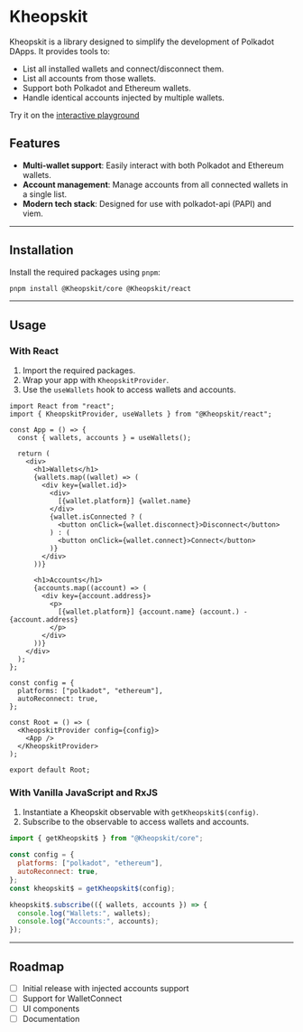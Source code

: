 # Kheopskit

Kheopskit is a library designed to simplify the development of Polkadot DApps. It provides tools to:

- List all installed wallets and connect/disconnect them.
- List all accounts from those wallets.
- Support both Polkadot and Ethereum wallets.
- Handle identical accounts injected by multiple wallets.

Try it on the [interactive playground](https://Kheopskit-alpha.pages.dev/)

## Features

- **Multi-wallet support**: Easily interact with both Polkadot and Ethereum wallets.
- **Account management**: Manage accounts from all connected wallets in a single list.
- **Modern tech stack**: Designed for use with polkadot-api (PAPI) and viem.

---

## Installation

Install the required packages using `pnpm`:

```bash
pnpm install @Kheopskit/core @Kheopskit/react
```

---

## Usage

### With React

1. Import the required packages.
2. Wrap your app with `KheopskitProvider`.
3. Use the `useWallets` hook to access wallets and accounts.

```tsx
import React from "react";
import { KheopskitProvider, useWallets } from "@Kheopskit/react";

const App = () => {
  const { wallets, accounts } = useWallets();

  return (
    <div>
      <h1>Wallets</h1>
      {wallets.map((wallet) => (
        <div key={wallet.id}>
          <div>
            [{wallet.platform}] {wallet.name}
          </div>
          {wallet.isConnected ? (
            <button onClick={wallet.disconnect}>Disconnect</button>
          ) : (
            <button onClick={wallet.connect}>Connect</button>
          )}
        </div>
      ))}

      <h1>Accounts</h1>
      {accounts.map((account) => (
        <div key={account.address}>
          <p>
            [{wallet.platform}] {account.name} (account.) - {account.address}
          </p>
        </div>
      ))}
    </div>
  );
};

const config = {
  platforms: ["polkadot", "ethereum"],
  autoReconnect: true,
};

const Root = () => (
  <KheopskitProvider config={config}>
    <App />
  </KheopskitProvider>
);

export default Root;
```

### With Vanilla JavaScript and RxJS

1. Instantiate a Kheopskit observable with `getKheopskit$(config)`.
2. Subscribe to the observable to access wallets and accounts.

```javascript
import { getKheopskit$ } from "@Kheopskit/core";

const config = {
  platforms: ["polkadot", "ethereum"],
  autoReconnect: true,
};
const kheopskit$ = getKheopskit$(config);

kheopskit$.subscribe(({ wallets, accounts }) => {
  console.log("Wallets:", wallets);
  console.log("Accounts:", accounts);
});
```

---

## Roadmap

- [ ] Initial release with injected accounts support
- [ ] Support for WalletConnect
- [ ] UI components
- [ ] Documentation
